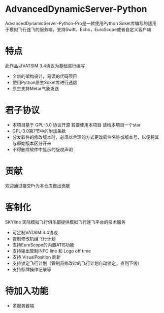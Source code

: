 # AdvancedDynamicServer-Python
AdvancedDynamicServer-Python-Pro是一款使用Python Soket库编写的适用于模拟飞行连飞的服务端，支持Swift、Echo，EuroScope或者自定义客户端
# 特点
此作品以VATSIM 3.4协议为基础进行编写
* 全新的架构设计，易读的代码项目
* 使用Python原生Soket库进行通信
* 原生支持Metar气象发送
# 君子协议
* 本项目基于 GPL-3.0 协议开源 若要使用本项目 请给本项目一个star
* GPL-3.0第7节中的附加条款
* 分发软件的修改版本时，必须以合理的方式更改软件名称或版本号，以便将其与原始版本区分开来
* 不得删除软件中显示的版权声明
# 贡献
欢迎通过提交Pr为本仓库做出贡献
# 客制化
SKYline 天际模拟飞行俱乐部提供模拟飞行连飞平台的技术服务
* 可定制VATSIM 3.4协议
* 管制修改机组飞行计划
* 支持EuroScope的内置ATIS功能
* 支持输出管制INFO line 和 Logo off time
* 支持 VisualPosition 刷新
* 支持锁定飞行计划（管制员修改过的飞行计划自动锁定，直到下线）
* 支持标牌操作记录等
# 待加入功能
* 多服务器端